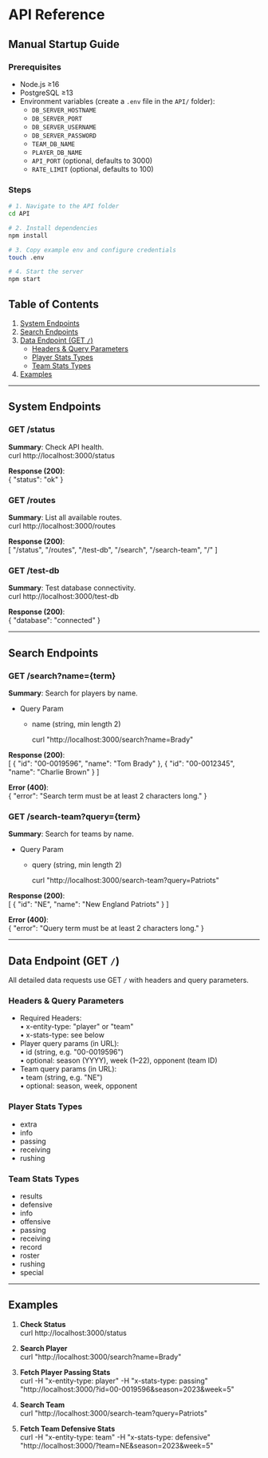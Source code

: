 # API Reference
## Manual Startup Guide

### Prerequisites
- Node.js ≥16  
- PostgreSQL ≥13  
- Environment variables (create a `.env` file in the `API/` folder):
  - `DB_SERVER_HOSTNAME`
  - `DB_SERVER_PORT`
  - `DB_SERVER_USERNAME`
  - `DB_SERVER_PASSWORD`
  - `TEAM_DB_NAME`
  - `PLAYER_DB_NAME`
  - `API_PORT` (optional, defaults to 3000)
  - `RATE_LIMIT` (optional, defaults to 100)

### Steps
```bash
# 1. Navigate to the API folder
cd API

# 2. Install dependencies
npm install

# 3. Copy example env and configure credentials
touch .env

# 4. Start the server
npm start
```

## Table of Contents
1. [System Endpoints](#system-endpoints)  
2. [Search Endpoints](#search-endpoints)  
3. [Data Endpoint (GET `/`)](#data-endpoint-get-)  
   - [Headers & Query Parameters](#headers--query-parameters)  
   - [Player Stats Types](#player-stats-types)  
   - [Team Stats Types](#team-stats-types)  
4. [Examples](#examples)  

---

## System Endpoints

### GET /status  
**Summary**: Check API health.  
    curl http://localhost:3000/status  

**Response (200)**:  
    { "status": "ok" }  

### GET /routes  
**Summary**: List all available routes.  
    curl http://localhost:3000/routes  

**Response (200)**:  
    [
      "/status",
      "/routes",
      "/test-db",
      "/search",
      "/search-team",
      "/"
    ]  

### GET /test-db  
**Summary**: Test database connectivity.  
    curl http://localhost:3000/test-db  

**Response (200)**:  
    { "database": "connected" }  

---

## Search Endpoints

### GET /search?name={term}  
**Summary**: Search for players by name.  
- Query Param  
  - name (string, min length 2)  

    curl "http://localhost:3000/search?name=Brady"  

**Response (200)**:  
    [
      { "id": "00-0019596", "name": "Tom Brady" },
      { "id": "00-0012345", "name": "Charlie Brown" }
    ]  

**Error (400)**:  
    { "error": "Search term must be at least 2 characters long." }  

### GET /search-team?query={term}  
**Summary**: Search for teams by name.  
- Query Param  
  - query (string, min length 2)  

    curl "http://localhost:3000/search-team?query=Patriots"  

**Response (200)**:  
    [
      { "id": "NE", "name": "New England Patriots" }
    ]  

**Error (400)**:  
    { "error": "Query term must be at least 2 characters long." }  

---

## Data Endpoint (GET `/`)

All detailed data requests use GET `/` with headers and query parameters.

### Headers & Query Parameters  
- Required Headers:  
    • x-entity-type: "player" or "team"  
    • x-stats-type: see below  
- Player query params (in URL):  
    • id (string, e.g. "00-0019596")  
    • optional: season (YYYY), week (1–22), opponent (team ID)  
- Team query params (in URL):  
    • team (string, e.g. "NE")  
    • optional: season, week, opponent  

### Player Stats Types  
- extra  
- info  
- passing  
- receiving  
- rushing  

### Team Stats Types  
- results  
- defensive  
- info  
- offensive  
- passing  
- receiving  
- record  
- roster  
- rushing  
- special  

---

## Examples

1. **Check Status**  
    curl http://localhost:3000/status  

2. **Search Player**  
    curl "http://localhost:3000/search?name=Brady"  

3. **Fetch Player Passing Stats**  
    curl -H "x-entity-type: player" -H "x-stats-type: passing" \
      "http://localhost:3000/?id=00-0019596&season=2023&week=5"  

4. **Search Team**  
    curl "http://localhost:3000/search-team?query=Patriots"  

5. **Fetch Team Defensive Stats**  
    curl -H "x-entity-type: team" -H "x-stats-type: defensive" \
      "http://localhost:3000/?team=NE&season=2023&week=5"  
